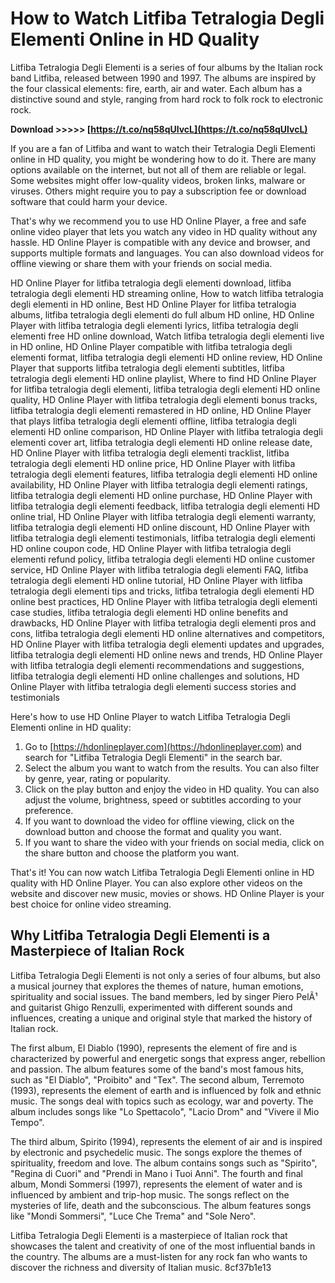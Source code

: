 
 
# How to Watch Litfiba Tetralogia Degli Elementi Online in HD Quality
 
Litfiba Tetralogia Degli Elementi is a series of four albums by the Italian rock band Litfiba, released between 1990 and 1997. The albums are inspired by the four classical elements: fire, earth, air and water. Each album has a distinctive sound and style, ranging from hard rock to folk rock to electronic rock.
 
**Download >>>>> [https://t.co/nq58qUlvcL](https://t.co/nq58qUlvcL)**


 
If you are a fan of Litfiba and want to watch their Tetralogia Degli Elementi online in HD quality, you might be wondering how to do it. There are many options available on the internet, but not all of them are reliable or legal. Some websites might offer low-quality videos, broken links, malware or viruses. Others might require you to pay a subscription fee or download software that could harm your device.
 
That's why we recommend you to use HD Online Player, a free and safe online video player that lets you watch any video in HD quality without any hassle. HD Online Player is compatible with any device and browser, and supports multiple formats and languages. You can also download videos for offline viewing or share them with your friends on social media.
 
HD Online Player for litfiba tetralogia degli elementi download,  litfiba tetralogia degli elementi HD streaming online,  How to watch litfiba tetralogia degli elementi in HD online,  Best HD Online Player for litfiba tetralogia albums,  litfiba tetralogia degli elementi do full album HD online,  HD Online Player with litfiba tetralogia degli elementi lyrics,  litfiba tetralogia degli elementi free HD online download,  Watch litfiba tetralogia degli elementi live in HD online,  HD Online Player compatible with litfiba tetralogia degli elementi format,  litfiba tetralogia degli elementi HD online review,  HD Online Player that supports litfiba tetralogia degli elementi subtitles,  litfiba tetralogia degli elementi HD online playlist,  Where to find HD Online Player for litfiba tetralogia degli elementi,  litfiba tetralogia degli elementi HD online quality,  HD Online Player with litfiba tetralogia degli elementi bonus tracks,  litfiba tetralogia degli elementi remastered in HD online,  HD Online Player that plays litfiba tetralogia degli elementi offline,  litfiba tetralogia degli elementi HD online comparison,  HD Online Player with litfiba tetralogia degli elementi cover art,  litfiba tetralogia degli elementi HD online release date,  HD Online Player with litfiba tetralogia degli elementi tracklist,  litfiba tetralogia degli elementi HD online price,  HD Online Player with litfiba tetralogia degli elementi features,  litfiba tetralogia degli elementi HD online availability,  HD Online Player with litfiba tetralogia degli elementi ratings,  litfiba tetralogia degli elementi HD online purchase,  HD Online Player with litfiba tetralogia degli elementi feedback,  litfiba tetralogia degli elementi HD online trial,  HD Online Player with litfiba tetralogia degli elementi warranty,  litfiba tetralogia degli elementi HD online discount,  HD Online Player with litfiba tetralogia degli elementi testimonials,  litfiba tetralogia degli elementi HD online coupon code,  HD Online Player with litfiba tetralogia degli elementi refund policy,  litfiba tetralogia degli elementi HD online customer service,  HD Online Player with litfiba tetralogia degli elementi FAQ,  litfiba tetralogia degli elementi HD online tutorial,  HD Online Player with litfiba tetralogia degli elementi tips and tricks,  litfiba tetralogia degli elementi HD online best practices,  HD Online Player with litfiba tetralogia degli elementi case studies,  litfiba tetralogia degli elementi HD online benefits and drawbacks,  HD Online Player with litfiba tetralogia degli elementi pros and cons,  litfiba tetralogia degli elementi HD online alternatives and competitors,  HD Online Player with litfiba tetralogia degli elementi updates and upgrades,  litfiba tetralogia degli elementi HD online news and trends,  HD Online Player with litfiba tetralogia degli elementi recommendations and suggestions,  litfiba tetralogia degli elementi HD online challenges and solutions,  HD Online Player with litfiba tetralogia degli elementi success stories and testimonials
 
Here's how to use HD Online Player to watch Litfiba Tetralogia Degli Elementi online in HD quality:
 
1. Go to [https://hdonlineplayer.com](https://hdonlineplayer.com) and search for "Litfiba Tetralogia Degli Elementi" in the search bar.
2. Select the album you want to watch from the results. You can also filter by genre, year, rating or popularity.
3. Click on the play button and enjoy the video in HD quality. You can also adjust the volume, brightness, speed or subtitles according to your preference.
4. If you want to download the video for offline viewing, click on the download button and choose the format and quality you want.
5. If you want to share the video with your friends on social media, click on the share button and choose the platform you want.

That's it! You can now watch Litfiba Tetralogia Degli Elementi online in HD quality with HD Online Player. You can also explore other videos on the website and discover new music, movies or shows. HD Online Player is your best choice for online video streaming.
  
## Why Litfiba Tetralogia Degli Elementi is a Masterpiece of Italian Rock
 
Litfiba Tetralogia Degli Elementi is not only a series of four albums, but also a musical journey that explores the themes of nature, human emotions, spirituality and social issues. The band members, led by singer Piero PelÃ¹ and guitarist Ghigo Renzulli, experimented with different sounds and influences, creating a unique and original style that marked the history of Italian rock.
 
The first album, El Diablo (1990), represents the element of fire and is characterized by powerful and energetic songs that express anger, rebellion and passion. The album features some of the band's most famous hits, such as "El Diablo", "Proibito" and "Tex". The second album, Terremoto (1993), represents the element of earth and is influenced by folk and ethnic music. The songs deal with topics such as ecology, war and poverty. The album includes songs like "Lo Spettacolo", "Lacio Drom" and "Vivere il Mio Tempo".
 
The third album, Spirito (1994), represents the element of air and is inspired by electronic and psychedelic music. The songs explore the themes of spirituality, freedom and love. The album contains songs such as "Spirito", "Regina di Cuori" and "Prendi in Mano i Tuoi Anni". The fourth and final album, Mondi Sommersi (1997), represents the element of water and is influenced by ambient and trip-hop music. The songs reflect on the mysteries of life, death and the subconscious. The album features songs like "Mondi Sommersi", "Luce Che Trema" and "Sole Nero".
 
Litfiba Tetralogia Degli Elementi is a masterpiece of Italian rock that showcases the talent and creativity of one of the most influential bands in the country. The albums are a must-listen for any rock fan who wants to discover the richness and diversity of Italian music.
 8cf37b1e13
 
